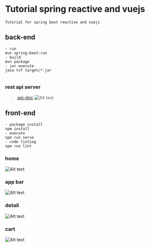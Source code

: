 # Tutorial spring reactive and vuejs

```
Tutorial for spring boot reactive and vuejs
```

## back-end
```
- run
mvn spring-boot:run
- build
mvn package
- jar execute
java tvf target/*.jar


```
### rest api server
> [api-doc](https://banchango.herokuapp.com/api)
![Alt text](./images/apidoc.png)

## front-end 
```
- package install
npm install
- execute
npm run serve
- code linting
npm run lint
```

### home
![Alt text](./images/home.png)

### app bar
![Alt text](./images/appbar.png)

### detail
![Alt text](./images/detail.png)

### cart
![Alt text](./images/cart.png)

